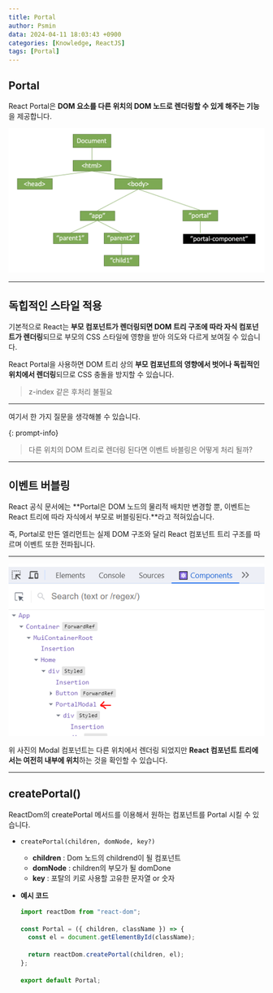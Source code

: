 ```yaml
---
title: Portal
author: Psmin
data: 2024-04-11 18:03:43 +0900
categories: [Knowledge, ReactJS]
tags: [Portal]
---
```


## Portal

React Portal은 **DOM 요소를 다른 위치의 DOM 노드로 렌더링할 수 있게 해주는 기능**을 제공합니다.

![React-Portal](/assets/img/react-portal.png)

---

## 독힙적인 스타일 적용

기본적으로 React는 **부모 컴포넌트가 렌더링되면 DOM 트리 구조에 따라 자식 컴포넌트가 렌더링**되므로 부모의 CSS 스타일에 영향을 받아 의도와 다르게 보여질 수 있습니다.

React Portal을 사용하면 DOM 트리 상의 **부모 컴포넌트의 영향에서 벗어나 독립적인 위치에서 렌더링**되므로 CSS 충돌을 방지할 수 있습니다.

> z-index 같은 후처리 불필요

---

여기서 한 가지 질문을 생각해볼 수 있습니다.

{: prompt-info}

> 다른 위치의 DOM 트리로 렌더링 된다면 이벤트 바블링은 어떻게 처리 될까?

---

## 이벤트 버블링

React 공식 문서에는 **Portal은 DOM 노드의 물리적 배치만 변경할 뿐, 이벤트는 React 트리에 따라 자식에서 부모로 버블링된다.**라고 적혀있습니다.

즉, Portal로 만든 엘리먼트는 실제 DOM 구조와 달리 React 컴포넌트 트리 구조를 따르며 이벤트 또한 전파됩니다.

---

![Portal-Event](/assets/img/portal-event-ex.png)

위 사진의 Modal 컴포넌트는 다른 위치에서 렌더링 되었지만 **React 컴포넌트 트리에서는 여전히 내부에 위치**하는 것을 확인할 수 있습니다.

---

## createPortal()

ReactDom의 createPortal 메서드를 이용해서 원하는 컴포넌트를 Portal 시킬 수 있습니다.

- `createPortal(children, domNode, key?)`

  - **children** : Dom 노드의 childrend이 될 컴포넌트
  - **domNode** : children의 부모가 될 domDone
  - **key** : 포탈의 키로 사용할 고유한 문자열 or 숫자

- **예시 코드**

  ```js
  import reactDom from "react-dom";

  const Portal = ({ children, className }) => {
    const el = document.getElementById(className);

    return reactDom.createPortal(children, el);
  };

  export default Portal;
  ```
